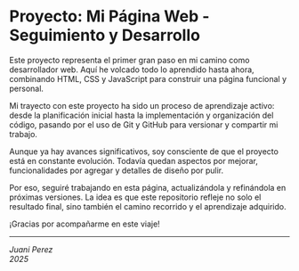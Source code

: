 # Proyecto: Mi Página Web - Seguimiento y Desarrollo

Este proyecto representa el primer gran paso en mi camino como desarrollador web. Aquí he volcado todo lo aprendido hasta ahora, combinando HTML, CSS y JavaScript para construir una página funcional y personal.

Mi trayecto con este proyecto ha sido un proceso de aprendizaje activo: desde la planificación inicial hasta la implementación y organización del código, pasando por el uso de Git y GitHub para versionar y compartir mi trabajo.

Aunque ya hay avances significativos, soy consciente de que el proyecto está en constante evolución. Todavía quedan aspectos por mejorar, funcionalidades por agregar y detalles de diseño por pulir.

Por eso, seguiré trabajando en esta página, actualizándola y refinándola en próximas versiones. La idea es que este repositorio refleje no solo el resultado final, sino también el camino recorrido y el aprendizaje adquirido.

¡Gracias por acompañarme en este viaje!

---

*Juani Perez*  
*2025*
